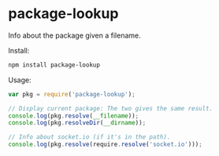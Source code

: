 package-lookup
==============

Info about the package given a filename.

Install:

```bash
npm install package-lookup
```

Usage:

```javascript
var pkg = require('package-lookup');

// Display current package: The two gives the same result.
console.log(pkg.resolve(__filename));
console.log(pkg.resolveDir(__dirname));

// Info about socket.io (if it's in the path).
console.log(pkg.resolve(require.resolve('socket.io')));
```
